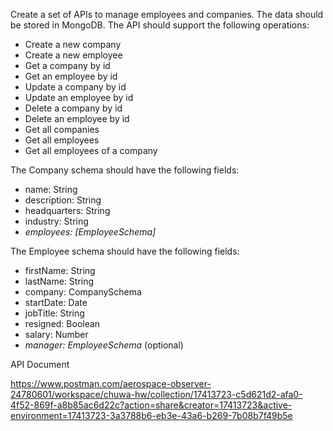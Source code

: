Create a set of APIs to manage employees and companies. The data should be stored in MongoDB. The API should support the following operations:

- Create a new company
- Create a new employee
- Get a company by id
- Get an employee by id
- Update a company by id
- Update an employee by id
- Delete a company by id
- Delete an employee by id
- Get all companies
- Get all employees
- Get all employees of a company

The Company schema should have the following fields:

- name: String
- description: String
- headquarters: String
- industry: String
- _employees: [EmployeeSchema]_

The Employee schema should have the following fields:

- firstName: String
- lastName: String
- company: CompanySchema
- startDate: Date
- jobTitle: String
- resigned: Boolean
- salary: Number
- _manager: EmployeeSchema_ (optional)

API Document

https://www.postman.com/aerospace-observer-24780601/workspace/chuwa-hw/collection/17413723-c5d621d2-afa0-4f52-869f-a8b85ac6d22c?action=share&creator=17413723&active-environment=17413723-3a3788b6-eb3e-43a6-b269-7b08b7f49b5e
